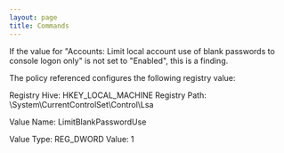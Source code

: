 ```yaml
---
layout: page
title: Commands
---
```


If the value for "Accounts: Limit local account use of blank passwords to console logon only" is not set to "Enabled", this is a finding.

The policy referenced configures the following registry value:

Registry Hive: HKEY_LOCAL_MACHINE
Registry Path: \System\CurrentControlSet\Control\Lsa

Value Name: LimitBlankPasswordUse

Value Type: REG_DWORD
Value: 1